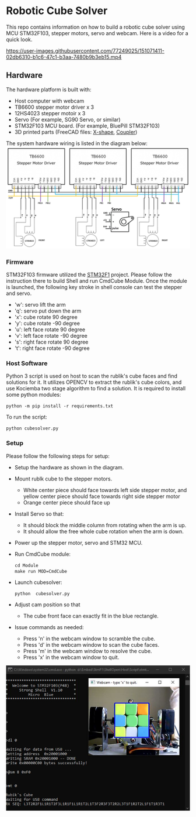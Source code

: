 # Robotic Cube Solver #

This repo contains information on how to build a robotic cube solver using MCU STM32F103, stepper motors, servo and webcam.
Here is a video for a quick look.

https://user-images.githubusercontent.com/77249025/151071411-02db6310-b1c6-47c1-b3aa-7480b9b3eb15.mp4


## Hardware ##
The hardware platform is built with:
  - Host computer with webcam
  - TB6600 stepper motor driver x 3
  - 12HS4023 stepper motoir x 3
  - Servo (For example, SG90 Servo, or similar)
  - STM32F103 MCU board. (For example, BluePill STM32F103)
  - 3D printed parts (FreeCAD files: [X-shape](docs/XShape.FCStd), [Coupler](docs/Coupler.FCStd))
    

The system hardware wiring is listed in the diagram below:
![Hardware Wring](docs/hw_wiring.jpg "Hardware Wring")

### Firmware ###
STM32F103 firmware utilized the [STM32F1](https://github.com/microxblue/stm32f1) project.
Please follow the instruction there to build Shell and run CmdCube Module. Once the module
is launched, the following key stroke in shell console can test the stepper and servo.
  - 'w': servo lift the arm
  - 'q': servo put down the arm
  - 'x': cube rotate 90 degree
  - 'y': cube rotate -90 degree
  - 'u': left face rotate 90 degree
  - 'v': left face rotate -90 degree
  - 's': right face rotate 90 degree
  - 't': right face rotate -90 degree

### Host Software ###
Python 3 script is used on host to scan the rublik's cube faces and find solutions for it.
It utilizes OPENCV to extract the rublik's cube colors, and use Kociemba two stage algorithm
to find a solution.
It is required to install some python modules:

    python -m pip install -r requirements.txt

To run the script:

    python cubesolver.py

### Setup ###
Please follow the following steps for setup:
  - Setup the hardware as shown in the diagram.
  - Mount rublk cube to the stepper motors.
    - White center piece should face towards left side stepper motor, and yellow center piece should face towards right side stepper motor
    - Orange center piece should face up
  - Install Servo so that:
    - It should block the middle column from rotating when the arm is up.
    - It should allow the free whole cube rotation when the arm is down.
  - Power up the stepper motor, servo and STM32 MCU.
  - Run CmdCube module:

        cd Module
        make run MOD=CmdCube
  - Launch cubesolver:

        python  cubesolver.py
  - Adjust cam position so that
    - The cube front face can exactly fit in the blue rectangle.
  - Issue commands as needed:
    - Press 'n' in the webcam window to scramble the cube.
    - Press 'd' in the webcam window to scan the cube faces.
    - Press 'm' in the webcam window to resolve the cube.
    - Press 'x' in the webcam window to quit.

![Host Screenshot](docs/capture.jpg "Host screenshot")
